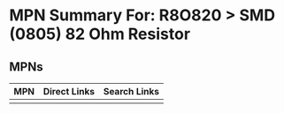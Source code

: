



# MPN Summary For: R8O820 > SMD (0805) 82 Ohm Resistor

## MPNs
  

|MPN|Direct Links|Search Links|
| :--- | :--- | :--- |
||||
